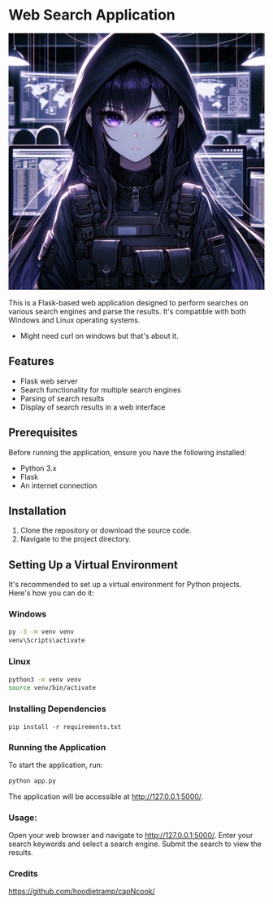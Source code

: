 # Web Search Application

<p align="center">
  <img src="./static/torgirl.png" alt="Penetration Testing Assistant Bot Mascot">
</p>

This is a Flask-based web application designed to perform searches on various search engines and parse the results. It's compatible with both Windows and Linux operating systems.
- Might need curl on windows but that's about it.
## Features

- Flask web server
- Search functionality for multiple search engines
- Parsing of search results
- Display of search results in a web interface

## Prerequisites

Before running the application, ensure you have the following installed:
- Python 3.x
- Flask
- An internet connection

## Installation

1. Clone the repository or download the source code.
2. Navigate to the project directory.

## Setting Up a Virtual Environment

It's recommended to set up a virtual environment for Python projects. Here's how you can do it:

### Windows

```bash
py -3 -m venv venv
venv\Scripts\activate
```

### Linux
```bash
python3 -m venv venv
source venv/bin/activate
```
### Installing Dependencies

```
pip install -r requirements.txt
```

### Running the Application

To start the application, run:

```bash
python app.py
```

The application will be accessible at http://127.0.0.1:5000/.

### Usage:

Open your web browser and navigate to http://127.0.0.1:5000/.
Enter your search keywords and select a search engine.
Submit the search to view the results.


### Credits
https://github.com/hoodietramp/capNcook/
